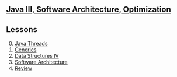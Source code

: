 ## <b><u>Java III, Software Architecture, Optimization</u></b>


## Lessons
0. [Java Threads](https://github.com/floreo-labs/Java-Core-Curriculum/tree/master/lessons/threads)
1. [Generics](https://github.com/floreo-labs/Java-Core-Curriculum/tree/master/lessons/generics)
2. [Data Structures IV](https://github.com/floreo-labs/Java-Core-Curriculum/tree/master/lessons/linked-lists)
3. [Software Architecture]()
4. [Review]()